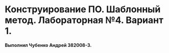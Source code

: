 # Конструирование ПО. Шаблонный метод. Лабораторная №4. Вариант 1.
<b>Выполнил Чубенко Андрей 382008-3.</b>




